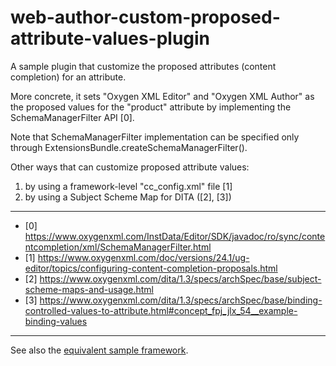 # web-author-custom-proposed-attribute-values-plugin

A sample plugin that customize the proposed attributes (content completion) for an attribute.

More concrete, it sets "Oxygen XML Editor" and "Oxygen XML Author" as the proposed values for the "product" attribute by implementing the SchemaManagerFilter API [0].

Note that SchemaManagerFilter implementation can be specified only through ExtensionsBundle.createSchemaManagerFilter().


Other ways that can customize proposed attribute values:
1. by using a framework-level "cc_config.xml" file [1]
1. by using a Subject Scheme Map for DITA ([2], [3])

--- 

- [0] https://www.oxygenxml.com/InstData/Editor/SDK/javadoc/ro/sync/contentcompletion/xml/SchemaManagerFilter.html
- [1] https://www.oxygenxml.com/doc/versions/24.1/ug-editor/topics/configuring-content-completion-proposals.html
- [2] https://www.oxygenxml.com/dita/1.3/specs/archSpec/base/subject-scheme-maps-and-usage.html
- [3] https://www.oxygenxml.com/dita/1.3/specs/archSpec/base/binding-controlled-values-to-attribute.html#concept_fpj_jlx_54__example-binding-values

---
See also the [equivalent sample framework](https://github.com/oxygenxml-incubator/oxygen-sample-frameworks/tree/main/dita-extension-custom-proposed-attribute-values).
